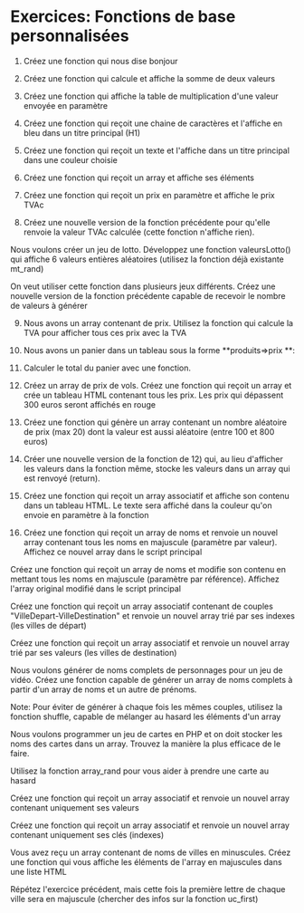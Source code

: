 # Exercices: Fonctions de base personnalisées

1. Créez une fonction qui nous dise bonjour

2. Créez une fonction qui calcule et affiche la somme de deux valeurs

3. Créez une fonction qui affiche la table de multiplication d'une valeur envoyée en paramètre

4. Créez une fonction qui reçoit une chaine de caractères et l'affiche en bleu dans un titre principal (H1)

5. Créez une fonction qui reçoit un texte et l'affiche dans un titre principal dans une couleur choisie

6. Créez une fonction qui reçoit un array et affiche ses éléments

7. Créez une fonction qui reçoit un prix en paramètre et affiche le prix TVAc

8. Créez une nouvelle version de la fonction précédente pour qu'elle renvoie la valeur TVAc calculée (cette fonction n'affiche rien).

Nous voulons créer un jeu de lotto. Développez une fonction valeursLotto() qui affiche 6 valeurs entières aléatoires (utilisez la fonction déjà existante mt_rand)

On veut utiliser cette fonction dans plusieurs jeux différents. Créez une nouvelle version de la fonction précédente capable de recevoir le nombre de valeurs à générer

9. Nous avons un array contenant de prix. Utilisez la fonction qui calcule la TVA pour afficher tous ces prix avec la TVA

10. Nous avons un panier dans un tableau sous la forme **produits=>prix **:

11. Calculer le total du panier avec une fonction.

12. Créez un array de prix de vols. Créez une fonction qui reçoit un array et crée un tableau HTML contenant tous les prix. Les prix qui dépassent 300 euros seront affichés en rouge

13. Créez une fonction qui génère un array contenant un nombre aléatoire de prix (max 20) dont la valeur est aussi aléatoire (entre 100 et 800 euros)

14. Créer une nouvelle version de la fonction de 12) qui, au lieu d'afficher les valeurs dans la fonction même, stocke les valeurs dans un array qui est renvoyé (return).

15. Créez une fonction qui reçoit un array associatif et affiche son contenu dans un tableau HTML. Le texte sera affiché dans la couleur qu'on envoie en paramètre à la fonction

16. Créez une fonction qui reçoit un array de noms et renvoie un nouvel array contenant tous les noms en majuscule (paramètre par valeur). Affichez ce nouvel array dans le script principal

Créez une fonction qui reçoit un array de noms et modifie son contenu en mettant tous les noms en majuscule (paramètre par référence). Affichez l'array original modifié dans le script principal

Créez une fonction qui reçoit un array associatif contenant de couples "VilleDepart-VilleDestination" et renvoie un nouvel array trié par ses indexes (les villes de départ)

Créez une fonction qui reçoit un array associatif et renvoie un nouvel array trié par ses valeurs (les villes de destination)

Nous voulons générer de noms complets de personnages pour un jeu de vidéo. Créez une fonction capable de générer un array de noms complets à partir d'un array de noms et un autre de prénoms.

Note: Pour éviter de générer à chaque fois les mêmes couples, utilisez la fonction shuffle, capable de mélanger au hasard les éléments d'un array

Nous voulons programmer un jeu de cartes en PHP et on doit stocker les noms des cartes dans un array. Trouvez la manière la plus efficace de le faire.

Utilisez la fonction array_rand pour vous aider à prendre une carte au hasard

Créez une fonction qui reçoit un array associatif et renvoie un nouvel array contenant uniquement ses valeurs

Créez une fonction qui reçoit un array associatif et renvoie un nouvel array contenant uniquement ses clés (indexes)

Vous avez reçu un array contenant de noms de villes en minuscules. Créez une fonction qui vous affiche les éléments de l'array en majuscules dans une liste HTML

Répétez l'exercice précédent, mais cette fois la première lettre de chaque ville sera en majuscule (chercher des infos sur la fonction uc_first)
